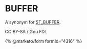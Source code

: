 # BUFFER

A synonym for [ST\_BUFFER](st_buffer.md).

CC BY-SA / Gnu FDL

{% @marketo/form formId="4316" %}
